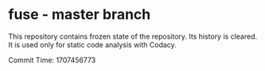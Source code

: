 # fuse - master branch

This repository contains frozen state of the repository.
Its history is cleared. It is used only for static code
analysis with Codacy.

Commit Time: 1707456773